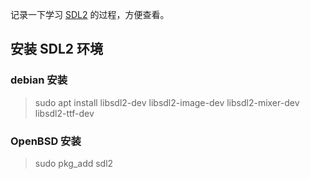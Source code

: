 记录一下学习 [SDL2](https://www.libsdl.org/) 的过程，方便查看。

## 安装 SDL2 环境

### debian 安装

> sudo apt install libsdl2-dev libsdl2-image-dev libsdl2-mixer-dev libsdl2-ttf-dev

### OpenBSD 安装

> sudo pkg_add sdl2
